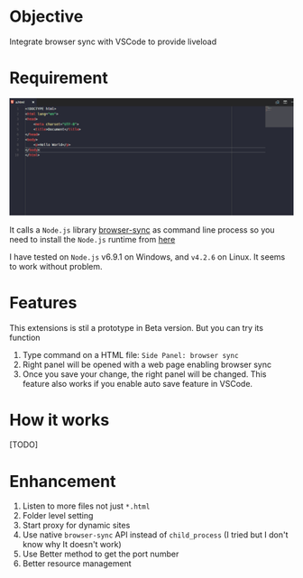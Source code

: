 # Objective

Integrate browser sync with VSCode to provide liveload

# Requirement

![Demo](img/side_browser_sync.gif)

It calls a `Node.js` library [browser-sync](https://www.browsersync.io) as command line process so you need to install the `Node.js` runtime from [here](https://nodejs.org/)

I have tested on `Node.js` v6.9.1 on Windows, and `v4.2.6` on Linux. It seems to work without problem.

# Features

This extensions is stil a prototype in Beta version. But you can try its function

1. Type command on a HTML file: `Side Panel: browser sync`
2. Right panel will be opened with a web page enabling browser sync
3. Once you save your change, the right panel will be changed. This feature also works if you enable auto save feature in VSCode.

# How it works

[TODO]

# Enhancement

1. Listen to more files not just `*.html`
2. Folder level setting
3. Start proxy for dynamic sites
4. Use native `browser-sync` API instead of `child_process` (I tried but I don't know why It doesn't work)
5. Use Better method to get the port number
6. Better resource management